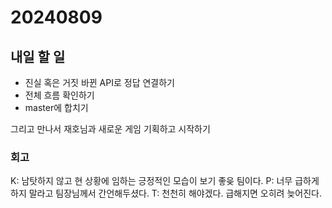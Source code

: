 # 20240809
## 내일 할 일
- 진실 혹은 거짓 바뀐 API로 정답 연결하기
- 전체 흐름 확인하기
- master에 합치기

그리고 만나서 재호님과 새로운 게임 기획하고 시작하기   

### 회고
K: 남탓하지 않고 현 상황에 임하는 긍정적인 모습이 보기 좋읒 팀이다.
P: 너무 급하게 하지 말라고 팀장님께서 간언해두셨다.
T:  천천히 해야겠다. 급해지면 오히려 늦어진다.
